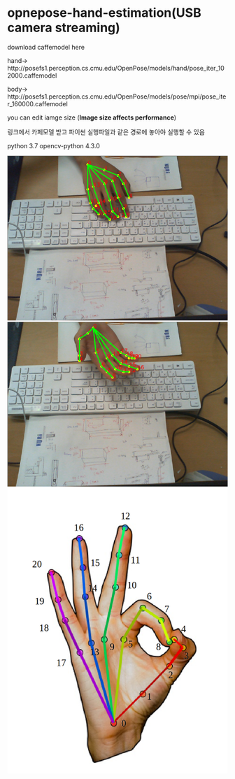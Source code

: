 # opnepose-hand-estimation(USB camera streaming)

download caffemodel here
<p> hand→ http://posefs1.perception.cs.cmu.edu/OpenPose/models/hand/pose_iter_102000.caffemodel  </p>
<p> body→ http://posefs1.perception.cs.cmu.edu/OpenPose/models/pose/mpi/pose_iter_160000.caffemodel  </p>

you can edit iamge size
(**Image size affects performance**)

링크에서 카페모델 받고 파이썬 실행파일과 같은 경로에 놓아야 실행할 수 있음

python 3.7
opencv-python 4.3.0


![iamge1](/images/cap1.png)
![iamge2](/images/cap2.png)
![iamge3](/images/cap3.png)

